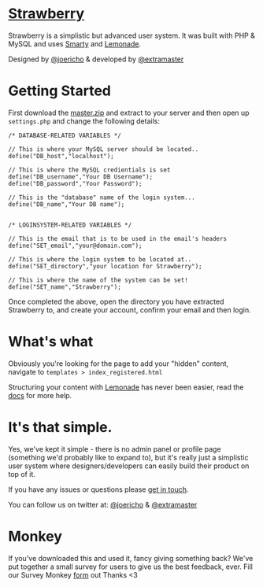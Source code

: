 # [Strawberry](http://lifes.gd/strawberry)
Strawberry is a simplistic but advanced user system. It was built with PHP & MySQL and uses [Smarty](http://www.smarty.net) and [Lemonade](http://joey.so/lemonade).

Designed by [@joericho](http://twitter.com/joericho) & developed by [@extramaster](https://twitter.com/extramaster)

# Getting Started
First download the [master.zip](https://github.com/lifesgood/strawberry/archive/master.zip) and extract to your server and then open up `settings.php` and change the following details:

```
/* DATABASE-RELATED VARIABLES */

// This is where your MySQL server should be located..
define("DB_host","localhost");

// This is where the MySQL credientials is set
define("DB_username","Your DB Username");
define("DB_password","Your Password");

// This is the "database" name of the login system...
define("DB_name","Your DB name");


/* LOGINSYSTEM-RELATED VARIABLES */

// This is the email that is to be used in the email's headers
define("SET_email","your@domain.com");

// This is where the login system to be located at..
define("SET_directory","your location for Strawberry");

// This is where the name of the system can be set!
define("SET_name","Strawberry");
```

Once completed the above, open the directory you have extracted Strawberry to, and create your account, confirm your email and then login.

# What's what
Obviously you're looking for the page to add your "hidden" content, navigate to `templates > index_registered.html`

Structuring your content with [Lemonade](https://github.com/dope/lemonade/blob/master/README.md) has never been easier, read the [docs](https://github.com/dope/lemonade/blob/master/README.md) for more help.

# It's that simple.
Yes, we've kept it simple - there is no admin panel or profile page (something we'd probably like to expand to), but it's really just a simplistic user system where
designers/developers can easily build their product on top of it.

If you have any issues or questions please [get in touch](https://github.com/lifesgood/strawberry/issues/new).

You can follow us on twitter at: [@joericho](http://twitter.com/joericho) & [@extramaster](http://twitter.com/extramaster)

# Monkey
If you've downloaded this and used it, fancy giving something back? We've put together a small survey for users to give us the best feedback, ever. Fill our Survey Monkey [form](http://www.surveymonkey.com/s/GRWVTRN) out
Thanks <3
